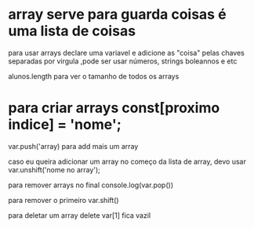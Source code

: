 # array serve para guarda coisas é uma lista de coisas

para usar arrays declare uma variavel e adicione as "coisa" pelas chaves separadas por virgula ,pode ser usar números, strings boleannos e etc

alunos.length para ver o tamanho de todos os  arrays

# para criar arrays const[proximo indice] = 'nome';

var.push('array) para add mais um array

caso eu queira adicionar um array no começo da lista de array, devo usar var.unshift('nome no array');

para remover arrays no final
console.log(var.pop())

para remover o primeiro 
var.shift()

para deletar um array
delete var[1] fica vazil